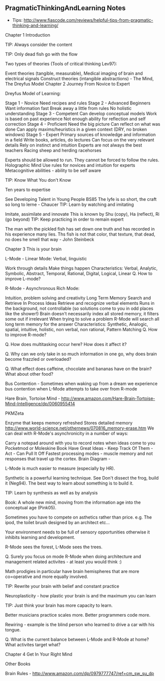## PragmaticThinkingAndLearning Notes
* Tips: http://www.fiascode.com/reviews/helpful-tips-from-pragmatic-thinking-and-learning/

Chapter 1 Introduction

TIP: Always consider the content

TIP: Only dead fish go with the flow

Two types of theories (Tools of critical thinking Lev97):

Event theories (tangible, measurable), Medical imaging of brain and electrical signals
Construct theories (intangible abstractions) - The Mind, The Dreyfus Model
Chapter 2 Journey From Novice to Expert

Dreyfus Model of Learning:

Stage 1 - Novice
Need recipes and rules
Stage 2 - Advanced Beginners
Want information fast
Break away a little from rules
No holistic understanding
Stage 3 - Competent
Can develop conceptual models
Work is based on past experience
Not enough ability for reflection and self correction
Stage 4 - Proficient
Need the big picture
Can reflect on what was done
Can apply maxims/heuristics in a given context (DRY, no broken windows)
Stage 5 - Expert
Primary sources of knowledge and information in a field
Write books, articles, do lectures
Can focus on the very relevant details
Rely on instinct and intuition
Experts are not always the best teachers
Racing sheep and herding racehorses

Experts should be allowed to run. They cannot be forced to follow the rules.
Holographic Mind
Use rules for novices and intuition for experts
Metacognitive abilities - ability to be self aware

TIP: Know What You don't Know

Ten years to expertise

See Developing Talent in Young People BS85
The lyfe is so short, the craft so long to lerne - Chaucer
TIP: Learn by watching and imitating

Imitate, assimilate and innovate
This is known by Shu (copy), Ha (reflect), Ri (go beyond)
TIP: Keep practicing in order to remain expert

The man with the pickled fish has set down one truth and has recorded in his experience many lies. Ths fish is not that color, that texture, that dead, no does he smell that way - John Steinbeck

Chapter 3 This is your brain

L-Mode - Linear Mode: Verbal, linguistic

Work through details
Make things happen
Characteristics: Verbal, Analytic, Symbolic, Abstract, Temporal, Rational, Digital, Logical, Linear
Q. How to improve L-mode?

R-Mode - Asynchronous Rich Mode:

Intuition, problem solving and creativity
Long Term Memory
Search and Retrieve
In Process Ideas
Retrieve and recognize verbal elements
Runs in the background, not controllable (so solutions come to you in odd places like the shower!)
Brain doesn't necessarily index all stored memory, it filters some out if irrelevant
When trying to solve a problem R-Mode will search all long term memory for the answer
Characteristics: Synthetic, Analogic, spatial, intuitive, holistic, non verbal, non rational, Pattern Matching
Q. How to improve R-mode?

Q. How does multitasking occur here? How does it affect it?

Q. Why can we only take in so much information in one go, why does brain become frazzled or overloaded?

Q. What effect does caffeine, chocolate and bananas have on the brain? What about other food?

Bus Contention - Sometimes when waking up from a dream we experience bus contention when L-Mode attempts to take over from R-mode

Hare Brain, Tortoise Mind - http://www.amazon.com/Hare-Brain-Tortoise-Mind-Intelligence/dp/0060955414

PKMZeta

Enzyme that keeps memory refreshed
Stores detailed memory
http://www.world-science.net/othernews/070816_memory-erase.htm
We can deal with R-Mode's asynchronicity in a number of ways:

Carry a notepad around with you to record notes when ideas come to you
Pocketmod or Moleskine Book
Have Great Ideas - Keep Track Of Them - Act - Can Pull It Off
Fastest processing modes - muscle memory and not responses that travel up the cortex. Brain Diagram - 

L-Mode is much easier to measure (especially by HR).

Synthetic is a powerful learning technique. See Don't dissect the frog, build it (Neg94). The best way to learn about something is to build it.

TIP: Learn by synthesis as well as by analysis

Book: A whole new mind, moving from the information age into the conceptual age (Pink05).

Sometimes you have to compete on asthetics rather than price. e.g. The ipod, the toilet brush designed by an architect etc...

Your environment needs to be full of sensory opportunities otherwise it inhibits learning and development.

R-Mode sees the forest, L-Mode sees the trees.

Q. Surely you focus on mode R-Mode when doing architecture and management related activites - at least you would think :)

Math prodigies in particular have brain hemispheres that are more co=operative and more equally involved.

TIP: Rewrite your brain with belief and constant practice

Neuroplasticity - how plastic your brain is and the maximum you can learn

TIP: Just think your brain has more capacity to learn.

Better musicians practice scales more. Better programmers code more.

Rewiring - example is the blind person who learned to drive a car with his tongue.

Q. What is the current balance between L-Mode and R-Mode at home? What activites target what?

Chapter 4 Get In Your Right Mind

Other Books

Brain Rules - http://www.amazon.com/dp/0979777747/ref=cm_sw_su_dp
